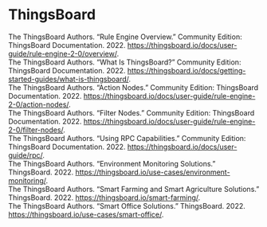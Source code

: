 # ThingsBoard

The ThingsBoard Authors. “Rule Engine Overview.” Community Edition: ThingsBoard Documentation. 2022. https://thingsboard.io/docs/user-guide/rule-engine-2-0/overview/.  
The ThingsBoard Authors. “What Is ThingsBoard?” Community Edition: ThingsBoard Documentation. 2022. https://thingsboard.io/docs/getting-started-guides/what-is-thingsboard/.  
The ThingsBoard Authors. “Action Nodes.” Community Edition: ThingsBoard Documentation. 2022. https://thingsboard.io/docs/user-guide/rule-engine-2-0/action-nodes/.  
The ThingsBoard Authors. “Filter Nodes.” Community Edition: ThingsBoard Documentation. 2022. https://thingsboard.io/docs/user-guide/rule-engine-2-0/filter-nodes/.  
The ThingsBoard Authors. “Using RPC Capabilities.” Community Edition: ThingsBoard Documentation. 2022. https://thingsboard.io/docs/user-guide/rpc/.   
The ThingsBoard Authors. “Environment Monitoring Solutions.” ThingsBoard. 2022. https://thingsboard.io/use-cases/environment-monitoring/.  
The ThingsBoard Authors. “Smart Farming and Smart Agriculture Solutions.” ThingsBoard. 2022. https://thingsboard.io/smart-farming/.  
The ThingsBoard Authors. “Smart Office Solutions.” ThingsBoard. 2022. https://thingsboard.io/use-cases/smart-office/.
